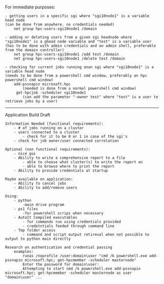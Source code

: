 For immediate purposes:
	
	- getting users in a specific sgi where "sgi10node1" is a variable head node 
	(can be done from anywhere. no credentials needed)
		net group hpc-users-sgi10node1 /domain
		
	- adding or deleting users from a given sgi headnode where "sgi10node1" is a ghead node variable and "test" is a variable user
	(has to be done with admin credentials and an admin shell, preferable from the domain controller)
		net group hpc-users-sgi10node1 /add test /domain
		net group hpc-users-sgi10node1 /delete test /domain
		
	- checking for current jobs running onan sgi where "sgi10node1" is a variable head node
	(needs to be done from a powershell cmd window, preferably an hpc powershell cmd window)
		add-pssnapin microsoft.hpc
			(needed is done from a normal powershell cmd window)
		 get-hpcjob -scheduler sgi10node1
			(can add the parameter "-owner test" where "test" is a user to retrieve jobs by a user)
			
--------------------------------------------------------------------------------------------------------------------------------------------------------------------------------------
			
Application Build Draft

	Information Needed (functional requirements):
		- # of jobs running on a cluster
		- users connected to a cluster
			- check for it to be 0 or 1 in case of the sgi's
		- check for job owner/user connected correlation
		
	Optional (non functional requirements):
		- nice gui
		- Ability to write a comprehensive report to a file
			- able to choose what cluster(s) to write the report on
			- able to browse where to print the report
		- Ability to provide credentials at startup
		
	Maybe available on application:
		- Ability to cancel jobs
		- Ability to add/remove users
		
	Using:
		- python
			-main drive program
		- ps1 files 
			-for powershell scrips when necessary
		- AutoIt Compiled executables
			- for commands run using credentials provided
			- credetntials feeded through command line
		- Tmp folder access
			- command and script output retireval when not possible to output to python main directly
			
	Research on authentication and credential passing
		examples:
			runas /noprofile /user:domain\user "cmd /k powershell.exe add-pssnapin microsoft.hpc; get-hpcmember -scheduler masternode"
			Enter the password for domain\user:
			Attempting to start cmd /k powershell.exe add-pssnapin microsoft.hpc; get-hpcmember -scheduler masternode as user "domain\user" ...
